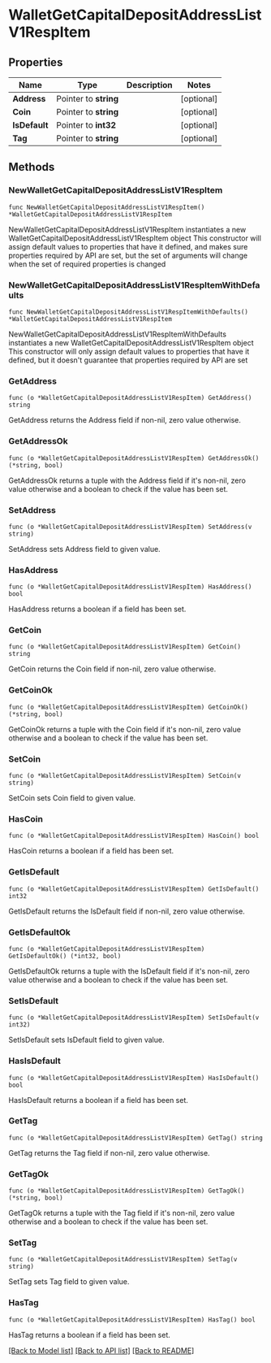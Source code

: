 # WalletGetCapitalDepositAddressListV1RespItem

## Properties

Name | Type | Description | Notes
------------ | ------------- | ------------- | -------------
**Address** | Pointer to **string** |  | [optional] 
**Coin** | Pointer to **string** |  | [optional] 
**IsDefault** | Pointer to **int32** |  | [optional] 
**Tag** | Pointer to **string** |  | [optional] 

## Methods

### NewWalletGetCapitalDepositAddressListV1RespItem

`func NewWalletGetCapitalDepositAddressListV1RespItem() *WalletGetCapitalDepositAddressListV1RespItem`

NewWalletGetCapitalDepositAddressListV1RespItem instantiates a new WalletGetCapitalDepositAddressListV1RespItem object
This constructor will assign default values to properties that have it defined,
and makes sure properties required by API are set, but the set of arguments
will change when the set of required properties is changed

### NewWalletGetCapitalDepositAddressListV1RespItemWithDefaults

`func NewWalletGetCapitalDepositAddressListV1RespItemWithDefaults() *WalletGetCapitalDepositAddressListV1RespItem`

NewWalletGetCapitalDepositAddressListV1RespItemWithDefaults instantiates a new WalletGetCapitalDepositAddressListV1RespItem object
This constructor will only assign default values to properties that have it defined,
but it doesn't guarantee that properties required by API are set

### GetAddress

`func (o *WalletGetCapitalDepositAddressListV1RespItem) GetAddress() string`

GetAddress returns the Address field if non-nil, zero value otherwise.

### GetAddressOk

`func (o *WalletGetCapitalDepositAddressListV1RespItem) GetAddressOk() (*string, bool)`

GetAddressOk returns a tuple with the Address field if it's non-nil, zero value otherwise
and a boolean to check if the value has been set.

### SetAddress

`func (o *WalletGetCapitalDepositAddressListV1RespItem) SetAddress(v string)`

SetAddress sets Address field to given value.

### HasAddress

`func (o *WalletGetCapitalDepositAddressListV1RespItem) HasAddress() bool`

HasAddress returns a boolean if a field has been set.

### GetCoin

`func (o *WalletGetCapitalDepositAddressListV1RespItem) GetCoin() string`

GetCoin returns the Coin field if non-nil, zero value otherwise.

### GetCoinOk

`func (o *WalletGetCapitalDepositAddressListV1RespItem) GetCoinOk() (*string, bool)`

GetCoinOk returns a tuple with the Coin field if it's non-nil, zero value otherwise
and a boolean to check if the value has been set.

### SetCoin

`func (o *WalletGetCapitalDepositAddressListV1RespItem) SetCoin(v string)`

SetCoin sets Coin field to given value.

### HasCoin

`func (o *WalletGetCapitalDepositAddressListV1RespItem) HasCoin() bool`

HasCoin returns a boolean if a field has been set.

### GetIsDefault

`func (o *WalletGetCapitalDepositAddressListV1RespItem) GetIsDefault() int32`

GetIsDefault returns the IsDefault field if non-nil, zero value otherwise.

### GetIsDefaultOk

`func (o *WalletGetCapitalDepositAddressListV1RespItem) GetIsDefaultOk() (*int32, bool)`

GetIsDefaultOk returns a tuple with the IsDefault field if it's non-nil, zero value otherwise
and a boolean to check if the value has been set.

### SetIsDefault

`func (o *WalletGetCapitalDepositAddressListV1RespItem) SetIsDefault(v int32)`

SetIsDefault sets IsDefault field to given value.

### HasIsDefault

`func (o *WalletGetCapitalDepositAddressListV1RespItem) HasIsDefault() bool`

HasIsDefault returns a boolean if a field has been set.

### GetTag

`func (o *WalletGetCapitalDepositAddressListV1RespItem) GetTag() string`

GetTag returns the Tag field if non-nil, zero value otherwise.

### GetTagOk

`func (o *WalletGetCapitalDepositAddressListV1RespItem) GetTagOk() (*string, bool)`

GetTagOk returns a tuple with the Tag field if it's non-nil, zero value otherwise
and a boolean to check if the value has been set.

### SetTag

`func (o *WalletGetCapitalDepositAddressListV1RespItem) SetTag(v string)`

SetTag sets Tag field to given value.

### HasTag

`func (o *WalletGetCapitalDepositAddressListV1RespItem) HasTag() bool`

HasTag returns a boolean if a field has been set.


[[Back to Model list]](../README.md#documentation-for-models) [[Back to API list]](../README.md#documentation-for-api-endpoints) [[Back to README]](../README.md)


